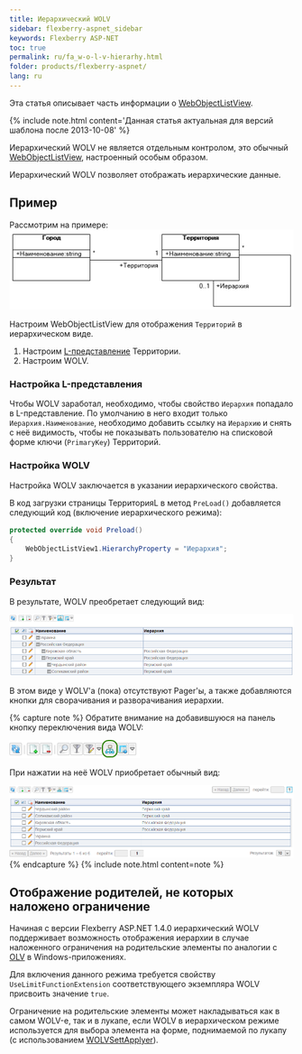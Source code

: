 ```yaml
---
title: Иерархический WOLV
sidebar: flexberry-aspnet_sidebar
keywords: Flexberry ASP-NET
toc: true
permalink: ru/fa_w-o-l-v-hierarhy.html
folder: products/flexberry-aspnet/
lang: ru
---
```

Эта статья описывает часть информации о [WebObjectListView](web-object-list-view.html).

{% include note.html content='Данная статья актуальная для версий шаблона после 2013-10-08' %}

Иерархический WOLV не является отдельным контролом, это обычный [WebObjectListView](web-object-list-view.html), настроенный особым образом.

Иерархический WOLV позволяет отображать иерархические данные.

## Пример

Рассмотрим на примере:
![](/images/pages/img/CaseberryWeb/wolv/WOLVHierarhyDiagramm.png)

Настроим WebObjectListView для отображения `Территорий` в иерархическом виде.

1. Настроим [L-представление](l-view.html) Территории.
2. Настроим WOLV.

### Настройка L-представления

Чтобы WOLV заработал, необходимо, чтобы свойство `Иерархия` попадало в L-представление. По умолчанию в него входит только `Иерархия.Наименование`, необходимо
добавить ссылку на `Иерархию` и снять с неё видимость, чтобы не показывать пользователю на списковой форме ключи (`PrimaryKey`) Территорий.

### Настройка WOLV

Настройка WOLV заключается в указании иерархического свойства.

В код загрузки страницы ТерриторияL в метод `PreLoad()` добавляется следующий код (включение иерархического режима):

```cs
protected override void Preload()
{
    WebObjectListView1.HierarchyProperty = "Иерархия";
}
```


### Результат

В результате, WOLV преобретает следующий вид:

![](/images/pages/img/CaseberryWeb/wolv/WOLVHierarhicalView.png)

В этом виде у WOLV'а (пока) отсутствуют Pager'ы, а также добавляются кнопки для сворачивания и разворачивания иерархии.

{% capture note %}
Обратите внимание на добавившуюся на панель кнопку переключения вида WOLV:

![](/images/pages/img/CaseberryWeb/wolv/WOLVHierarhicalPanel.png)

При нажатии на неё WOLV приобретает обычный вид:

![](/images/pages/img/CaseberryWeb/wolv/WOLVSimpleView.png)
{% endcapture %}
{% include note.html content=note %}

## Отображение родителей, не которых наложено ограничение

Начиная с версии Flexberry ASP.NET 1.4.0 иерархический WOLV поддерживает возможность отображения иерархии в случае наложенного ограничения на родительские
элементы по аналогии с [OLV](object-list-view.html) в Windows-приложениях.

Для включения данного режима требуется свойству `UseLimitFunctionExtension` соответствующего экземпляра WOLV присвоить значение `true`.

Ограничение на родительские элементы может накладываться как в самом WOLV-е, так и в лукапе, если WOLV в иерархическом режиме используется для выбора элемента
на форме, поднимаемой по лукапу (с использованием [WOLVSettApplyer](wolv-sett-applyer.html)).


